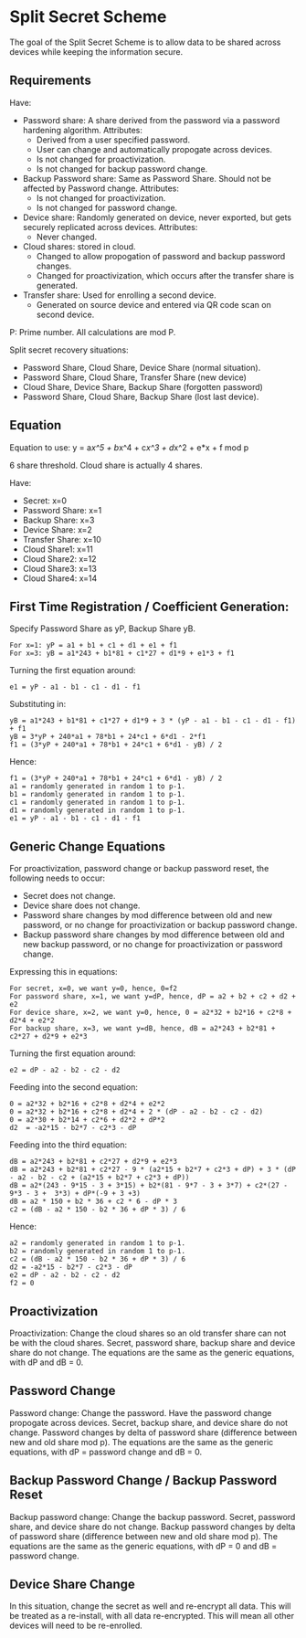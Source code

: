 # Split Secret Scheme

The goal of the Split Secret Scheme is to allow data to be shared across 
devices while keeping the information secure.

## Requirements


Have:
* Password share: A share derived from the password via a password hardening algorithm. 
  Attributes: 
  * Derived from a user specified password.
  * User can change and automatically propogate across devices.
  * Is not changed for proactivization.
  * Is not changed for backup password change.
* Backup Password share: Same as Password Share. Should not be affected by 
  Password change.
  Attributes: 
  * Is not changed for proactivization.
  * Is not changed for password change.
* Device share: Randomly generated on device, never exported, but gets securely replicated across devices.
  Attributes:
  * Never changed.
* Cloud shares: stored in cloud. 
  * Changed to allow propogation of password and backup password changes.
  * Changed for proactivization, which occurs after the transfer share is generated.
* Transfer share: Used for enrolling a second device.
  * Generated on source device and entered via QR code scan on second device.

P: Prime number. All calculations are mod P.


Split secret recovery situations:
* Password Share, Cloud Share, Device Share (normal situation).
* Password Share, Cloud Share, Transfer Share (new device)
* Cloud Share, Device Share, Backup Share (forgotten password)
* Password Share, Cloud Share, Backup Share (lost last device).


## Equation
Equation to use: y = a*x^5 + b*x^4 + c*x^3 + d*x^2 + e*x + f mod p

6 share threshold. 
Cloud share is actually 4 shares.


Have:
* Secret: x=0
* Password Share: x=1
* Backup Share: x=3
* Device Share: x=2
* Transfer Share: x=10
* Cloud Share1: x=11
* Cloud Share2: x=12
* Cloud Share3: x=13
* Cloud Share4: x=14

## First Time Registration / Coefficient Generation:
Specify Password Share as yP, Backup Share yB.

~~~~
For x=1: yP = a1 + b1 + c1 + d1 + e1 + f1
For x=3: yB = a1*243 + b1*81 + c1*27 + d1*9 + e1*3 + f1
~~~~
Turning the first equation around:
~~~~
e1 = yP - a1 - b1 - c1 - d1 - f1
~~~~

Substituting in:
~~~~
yB = a1*243 + b1*81 + c1*27 + d1*9 + 3 * (yP - a1 - b1 - c1 - d1 - f1) + f1
yB = 3*yP + 240*a1 + 78*b1 + 24*c1 + 6*d1 - 2*f1
f1 = (3*yP + 240*a1 + 78*b1 + 24*c1 + 6*d1 - yB) / 2
~~~~
Hence:
~~~~
f1 = (3*yP + 240*a1 + 78*b1 + 24*c1 + 6*d1 - yB) / 2
a1 = randomly generated in random 1 to p-1.
b1 = randomly generated in random 1 to p-1.
c1 = randomly generated in random 1 to p-1.
d1 = randomly generated in random 1 to p-1.
e1 = yP - a1 - b1 - c1 - d1 - f1
~~~~



## Generic Change Equations
For proactivization, password change or backup password reset, the following needs to occur:
* Secret does not change.
* Device share does not change.
* Password share changes by mod difference between old and new password, or no change for proactivization or backup password change.
* Backup password share changes by mod difference between old and new backup password, or no change for proactivization or password change. 

Expressing this in equations:
~~~~
For secret, x=0, we want y=0, hence, 0=f2
For password share, x=1, we want y=dP, hence, dP = a2 + b2 + c2 + d2 + e2
For device share, x=2, we want y=0, hence, 0 = a2*32 + b2*16 + c2*8 + d2*4 + e2*2
For backup share, x=3, we want y=dB, hence, dB = a2*243 + b2*81 + c2*27 + d2*9 + e2*3
~~~~

Turning the first equation around:
~~~~
e2 = dP - a2 - b2 - c2 - d2
~~~~


Feeding into the second equation: 
~~~~
0 = a2*32 + b2*16 + c2*8 + d2*4 + e2*2
0 = a2*32 + b2*16 + c2*8 + d2*4 + 2 * (dP - a2 - b2 - c2 - d2)
0 = a2*30 + b2*14 + c2*6 + d2*2 + dP*2
d2  = -a2*15 - b2*7 - c2*3 - dP
~~~~
Feeding into the third equation: 
~~~~
dB = a2*243 + b2*81 + c2*27 + d2*9 + e2*3
dB = a2*243 + b2*81 + c2*27 - 9 * (a2*15 + b2*7 + c2*3 + dP) + 3 * (dP - a2 - b2 - c2 + (a2*15 + b2*7 + c2*3 + dP))
dB = a2*(243 - 9*15 - 3 + 3*15) + b2*(81 - 9*7 - 3 + 3*7) + c2*(27 - 9*3 - 3 +  3*3) + dP*(-9 + 3 +3)
dB = a2 * 150 + b2 * 36 + c2 * 6 - dP * 3
c2 = (dB - a2 * 150 - b2 * 36 + dP * 3) / 6
~~~~

Hence: 
~~~~
a2 = randomly generated in random 1 to p-1.
b2 = randomly generated in random 1 to p-1.
c2 = (dB - a2 * 150 - b2 * 36 + dP * 3) / 6
d2 = -a2*15 - b2*7 - c2*3 - dP
e2 = dP - a2 - b2 - c2 - d2
f2 = 0
~~~~

## Proactivization
Proactivization: Change the cloud shares so an old transfer share can not be with the cloud shares.
Secret, password share, backup share and device share do not change. 
The equations are the same as the generic equations, with dP and dB = 0.


## Password Change
Password change: Change the password. Have the password change propogate across devices.
Secret, backup share, and device share do not change. Password changes by delta of password share (difference between new and old share mod p).
The equations are the same as the generic equations, with dP = password change and dB = 0.


## Backup Password Change / Backup Password Reset
Backup password change: Change the backup password. 
Secret, password share, and device share do not change. 
Backup password changes by delta of password share (difference between new and old share mod p).
The equations are the same as the generic equations, with dP = 0 and dB = password change.


## Device Share Change
In this situation, change the secret as well and re-encrypt all data. This will be treated as a re-install, with all data re-encrypted. This will mean 
all other devices will need to be re-enrolled.


